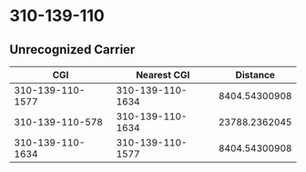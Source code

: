# 310-139-110
## Unrecognized Carrier


| CGI | Nearest CGI | Distance |
|-----|-------------|----------|
| 310-139-110-1577 | 310-139-110-1634 | 8404.54300908 |
| 310-139-110-578 | 310-139-110-1634 | 23788.2362045 |
| 310-139-110-1634 | 310-139-110-1577 | 8404.54300908 |
